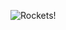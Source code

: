 ![Rockets!](https://mdg.imgix.net/assets/images/san-juan-mountains.jpg?auto=format&fit=clip&q=40&w=1080)
